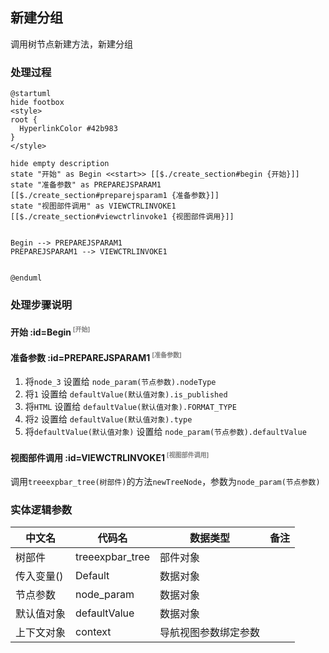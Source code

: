 ## 新建分组 <!-- {docsify-ignore-all} -->

   调用树节点新建方法，新建分组

### 处理过程

```plantuml
@startuml
hide footbox
<style>
root {
  HyperlinkColor #42b983
}
</style>

hide empty description
state "开始" as Begin <<start>> [[$./create_section#begin {开始}]]
state "准备参数" as PREPAREJSPARAM1  [[$./create_section#preparejsparam1 {准备参数}]]
state "视图部件调用" as VIEWCTRLINVOKE1  [[$./create_section#viewctrlinvoke1 {视图部件调用}]]


Begin --> PREPAREJSPARAM1
PREPAREJSPARAM1 --> VIEWCTRLINVOKE1


@enduml
```


### 处理步骤说明

#### 开始 :id=Begin<sup class="footnote-symbol"> <font color=gray size=1>[开始]</font></sup>




#### 准备参数 :id=PREPAREJSPARAM1<sup class="footnote-symbol"> <font color=gray size=1>[准备参数]</font></sup>



1. 将`node_3` 设置给  `node_param(节点参数).nodeType`
2. 将`1` 设置给  `defaultValue(默认值对象).is_published`
3. 将`HTML` 设置给  `defaultValue(默认值对象).FORMAT_TYPE`
4. 将`2` 设置给  `defaultValue(默认值对象).type`
5. 将`defaultValue(默认值对象)` 设置给  `node_param(节点参数).defaultValue`

#### 视图部件调用 :id=VIEWCTRLINVOKE1<sup class="footnote-symbol"> <font color=gray size=1>[视图部件调用]</font></sup>



调用`treeexpbar_tree(树部件)`的方法`newTreeNode`，参数为`node_param(节点参数)`


### 实体逻辑参数

|    中文名   |    代码名    |  数据类型      |备注 |
| --------| --------| --------  | --------   |
|树部件|treeexpbar_tree|部件对象||
|传入变量(<i class="fa fa-check"/></i>)|Default|数据对象||
|节点参数|node_param|数据对象||
|默认值对象|defaultValue|数据对象||
|上下文对象|context|导航视图参数绑定参数||
